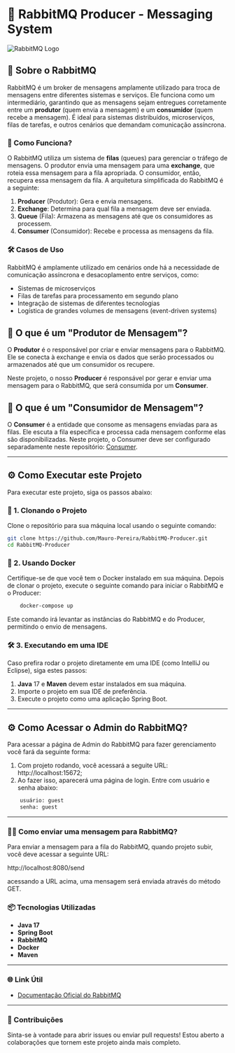 # 🚀 RabbitMQ Producer - Messaging System

![RabbitMQ Logo](https://upload.wikimedia.org/wikipedia/commons/thumb/7/71/RabbitMQ_logo.svg/640px-RabbitMQ_logo.svg.png)

## 📖 Sobre o RabbitMQ

RabbitMQ é um broker de mensagens amplamente utilizado para troca de mensagens entre diferentes sistemas e serviços. Ele funciona como um intermediário, garantindo que as mensagens sejam entregues corretamente entre um **produtor** (quem envia a mensagem) e um **consumidor** (quem recebe a mensagem). É ideal para sistemas distribuídos, microserviços, filas de tarefas, e outros cenários que demandam comunicação assíncrona.

### 🔧 Como Funciona?

O RabbitMQ utiliza um sistema de **filas** (queues) para gerenciar o tráfego de mensagens. O produtor envia uma mensagem para uma **exchange**, que roteia essa mensagem para a fila apropriada. O consumidor, então, recupera essa mensagem da fila. A arquitetura simplificada do RabbitMQ é a seguinte:


1. **Producer** (Produtor): Gera e envia mensagens.
2. **Exchange**: Determina para qual fila a mensagem deve ser enviada.
3. **Queue** (Fila): Armazena as mensagens até que os consumidores as processem.
4. **Consumer** (Consumidor): Recebe e processa as mensagens da fila.

### 🛠️ Casos de Uso

RabbitMQ é amplamente utilizado em cenários onde há a necessidade de comunicação assíncrona e desacoplamento entre serviços, como:

- Sistemas de microserviços
- Filas de tarefas para processamento em segundo plano
- Integração de sistemas de diferentes tecnologias
- Logística de grandes volumes de mensagens (event-driven systems)

## 🔑 O que é um "Produtor de Mensagem"?

O **Produtor** é o responsável por criar e enviar mensagens para o RabbitMQ. Ele se conecta à exchange e envia os dados que serão processados ou armazenados até que um consumidor os recupere.

Neste projeto, o nosso **Producer** é responsável por gerar e enviar uma mensagem para o RabbitMQ, que será consumida por um **Consumer**.

## 🎯 O que é um "Consumidor de Mensagem"?

O **Consumer** é a entidade que consome as mensagens enviadas para as filas. Ele escuta a fila específica e processa cada mensagem conforme elas são disponibilizadas. Neste projeto, o Consumer deve ser configurado separadamente
neste repositório: [Consumer](https://github.com/Mauro-Pereira/RabbitMQ-Consumer).

---

## ⚙️ Como Executar este Projeto

Para executar este projeto, siga os passos abaixo:

### 📁 1. Clonando o Projeto

Clone o repositório para sua máquina local usando o seguinte comando:

```bash
git clone https://github.com/Mauro-Pereira/RabbitMQ-Producer.git
cd RabbitMQ-Producer
```

### 🐋 2. Usando Docker

Certifique-se de que você tem o Docker instalado em sua máquina. Depois de clonar o projeto, execute o seguinte comando para iniciar o RabbitMQ e o Producer:

```bash
    docker-compose up
```

Este comando irá levantar as instâncias do RabbitMQ e do Producer, permitindo o envio de mensagens.

### 🛠️ 3. Executando em uma IDE

Caso prefira rodar o projeto diretamente em uma IDE (como IntelliJ ou Eclipse), siga estes passos:

1. **Java** 17 e **Maven** devem estar instalados em sua máquina.
2. Importe o projeto em sua IDE de preferência.
3. Execute o projeto como uma aplicação Spring Boot.

---

## ⚙️ Como Acessar o Admin do RabbitMQ?

Para acessar a página de Admin do RabbitMQ para fazer gerenciamento você fará da seguinte forma:

1. Com projeto rodando, você acessará a seguite URL: http://localhost:15672;
2. Ao fazer isso, aparecerá uma página de login. Entre com usuário e senha abaixo:

```bash
    usuário: guest
    senha: guest
```
---

### 👨‍💻 Como enviar uma mensagem para RabbitMQ?

Para enviar a mensagem para a fila do RabbitMQ, quando projeto subir, você deve acessar a seguinte URL:

http://localhost:8080/send

acessando a URL acima, uma mensagem será enviada através do método GET.



### 📦 Tecnologias Utilizadas

- **Java 17**
- **Spring Boot**
- **RabbitMQ**
- **Docker**
- **Maven**

---

### 🌐 Link Útil 

- [Documentação Oficial do RabbitMQ](https://www.rabbitmq.com/)

---

### 🤝 Contribuições

Sinta-se à vontade para abrir issues ou enviar pull requests! Estou aberto a colaborações que tornem este projeto ainda mais completo.